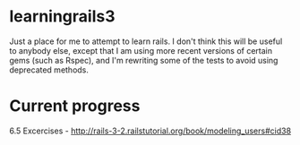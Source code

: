 learningrails3
==============

Just a place for me to attempt to learn rails. I don't think this will be useful to anybody else, except that I am using more recent versions of certain gems (such as Rspec), and I'm rewriting some of the tests to avoid using deprecated methods.

Current progress
================

6.5 Excercises - http://rails-3-2.railstutorial.org/book/modeling_users#cid38